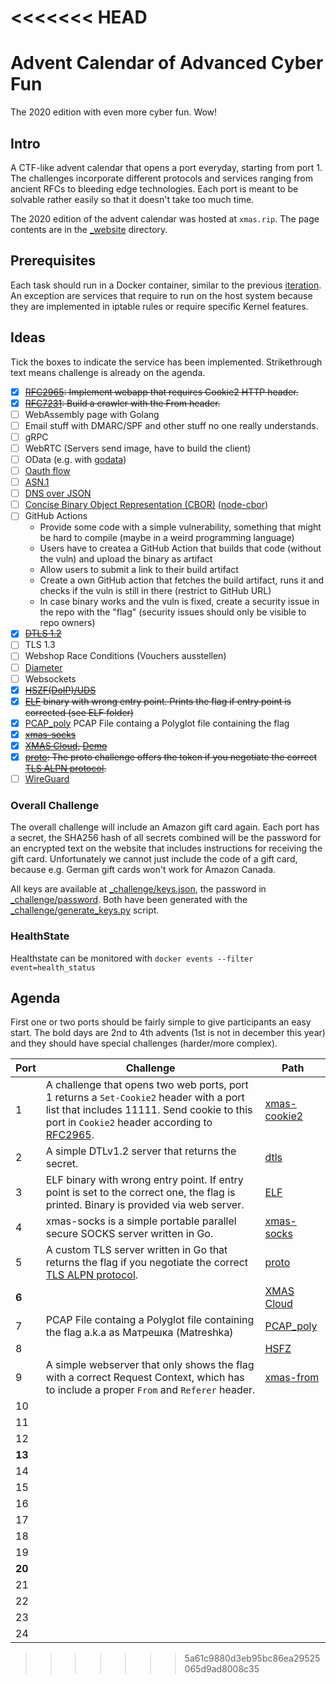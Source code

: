<<<<<<< HEAD
=======
# Advent Calendar of Advanced Cyber Fun

The 2020 edition with even more cyber fun. Wow!

## Intro

A CTF-like advent calendar that opens a port everyday, starting from port 1. The challenges incorporate different protocols and services ranging from ancient RFCs to bleeding edge technologies. Each port is meant to be solvable rather easily so that it doesn't take too much time.

The 2020 edition of the advent calendar was hosted at `xmas.rip`. The page contents are in the [_website](_website) directory.

## Prerequisites

Each task should run in a Docker container, similar to the previous [iteration](https://github.com/takeshixx/advent-calendar-2018). An exception are services that require to run on the host system because they are implemented in iptable rules or require specific Kernel features.

## Ideas

Tick the boxes to indicate the service has been implemented. Strikethrough text means challenge is already on the agenda.

- [x] ~~[RFC2965](https://tools.ietf.org/html/rfc2965): Implement webapp that requires Cookie2 HTTP header.~~
- [x] ~~[RFC7231](https://tools.ietf.org/html/rfc7231): Build a crawler with the From header.~~
- [ ] WebAssembly page with Golang
- [ ] Email stuff with DMARC/SPF and other stuff no one really understands.
- [ ] gRPC
- [ ] WebRTC (Servers send image, have to build the client)
- [ ] OData (e.g. with [godata](https://github.com/crestonbunch/godata))
- [ ] [Oauth flow](https://www.ory.sh/run-oauth2-server-open-source-api-security/)
- [ ] [ASN.1](https://golang.org/pkg/encoding/asn1/)
- [ ] [DNS over JSON](https://www.rfc-archive.org/getrfc?rfc=8427&tag=Representing-DNS-Messages-in-JSON)
- [ ] [Concise Binary Object Representation (CBOR)](https://tools.ietf.org/html/rfc7049) ([node-cbor](https://github.com/hildjj/node-cbor))
- [ ] GitHub Actions
  - Provide some code with a simple vulnerability, something that might be hard to compile (maybe in a weird programming language)
  - Users have to createa a GitHub Action that builds that code (without the vuln) and upload the binary as artifact
  - Allow users to submit a link to their build artifact
  - Create a own GitHub action that fetches the build artifact, runs it and checks if the vuln is still in there (restrict to GitHub URL)
  - In case binary works and the vuln is fixed, create a security issue in the repo with the "flag" (security issues should only be visible to repo owners)
- [x] ~~[DTLS 1.2](dtls/)~~
- [ ] TLS 1.3
- [ ] Webshop Race Conditions (Vouchers ausstellen)
- [ ] [Diameter](http://www.freediameter.net/trac/)
- [ ] Websockets
- [x] ~~[HSZF(DoIP)/UDS](HSFZ/)~~
- [x] ~~[ELF](elf/) binary with wrong entry point. Prints the flag if entry point is corrected (see ELF folder)~~
- [x]  [PCAP_poly](PCAP_poly) PCAP File containg a Polyglot file containing the flag
- [x] ~~[xmas-socks](xmas-socks)~~
- [x] ~~[XMAS Cloud](xmas-cloud/), [Demo](http://svento-xmascloud.azurewebsites.net/)~~
- [x] ~~[proto](proto/): The proto challenge offers the token if you negotiate the correct [TLS ALPN protocol](https://en.wikipedia.org/wiki/Application-Layer_Protocol_Negotiation).~~
- [ ] [WireGuard](https://www.wireguard.com/)

### Overall Challenge

The overall challenge will include an Amazon gift card again. Each port has a secret, the SHA256 hash of all secrets combined will be the password for an encrypted text on the website that includes instructions for receiving the gift card. Unfortunately we cannot just include the code of a gift card, because e.g. German gift cards won't work for Amazon Canada.

All keys are available at [_challenge/keys.json](_challenge/keys.json), the password in [_challenge/password](_challenge/password). Both have been generated with the [_challenge/generate_keys.py](_challenge/generate_keys.py) script.

### HealthState

Healthstate can be monitored with ``docker events --filter event=health_status``

## Agenda

First one or two ports should be fairly simple to give participants an easy start. The bold days are 2nd to 4th advents (1st is not in december this year) and they should have special challenges (harder/more complex).

| Port | Challenge | Path |
| ---- | --------- | ---- |
| 1    | A challenge that opens two web ports, port 1 returns a `Set-Cookie2` header with a port list that includes 11111. Send cookie to this port in `Cookie2` header according to [RFC2965](https://tools.ietf.org/html/rfc2965). | [xmas-cookie2](xmas-cookie2)
| 2    | A simple DTLv1.2 server that returns the secret. | [dtls](dtls)
| 3    | ELF binary with wrong entry point. If entry point is set to the correct one, the flag is printed. Binary is provided via web server. | [ELF](elf)
| 4    | xmas-socks is a simple portable parallel secure SOCKS server written in Go. | [xmas-socks](xmas-socks)
| 5    | A custom TLS server written in Go that returns the flag if you negotiate the correct [TLS ALPN protocol](https://en.wikipedia.org/wiki/Application-Layer_Protocol_Negotiation). | [proto](proto)
| **6**   | | [XMAS Cloud](xmas-cloud/)
| 7    | PCAP File containg a Polyglot file containing the flag a.k.a as Матрешка (Matreshka)  | [PCAP_poly](PCAP_poly)
| 8    | | [HSFZ](HSFZ)
| 9    | A simple webserver that only shows the flag with a correct Request Context, which has to include a proper `From` and `Referer` header. | [xmas-from](xmas-from)
| 10    | | []()
| 11    | | []()
| 12    | | []()
| **13**    | | []()
| 14    | | []()
| 15    | | []()
| 16    | | []()
| 17    | | []()
| 18    | | []()
| 19    | | []()
| **20**    | | []()
| 21    | | []()
| 22    | | []()
| 23    | | []()
| 24    | | []()
>>>>>>> 5a61c9880d3eb95bc86ea29525065d9ad8008c35
